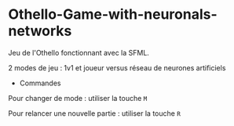 # Othello-Game-with-neuronals-networks
Jeu de l'Othello fonctionnant avec la SFML. 

2 modes de jeu : 1v1 et joueur versus réseau de neurones artificiels
- Commandes

Pour changer de mode : utiliser la touche `M`

Pour relancer une nouvelle partie : utiliser la touche `R`
